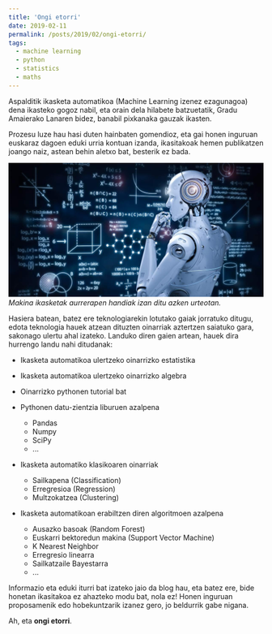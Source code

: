 ```yaml
---
title: 'Ongi etorri'
date: 2019-02-11
permalink: /posts/2019/02/ongi-etorri/
tags:
  - machine learning
  - python
  - statistics
  - maths
---
```


Aspalditik ikasketa automatikoa (Machine Learning izenez ezagunagoa) dena ikasteko gogoz nabil, eta orain dela hilabete batzuetatik, Gradu Amaierako Lanaren bidez, banabil pixkanaka gauzak ikasten.


Prozesu luze hau hasi duten hainbaten gomendioz, eta gai honen inguruan euskaraz dagoen eduki urria kontuan izanda, ikasitakoak hemen publikatzen joango naiz, astean behin aletxo bat, besterik ez bada.


![](/images/2019/roboto.jpg )
*Makina ikasketak aurrerapen handiak izan ditu azken urteotan.*


Hasiera batean, batez ere teknologiarekin lotutako gaiak jorratuko ditugu, edota teknologia hauek atzean dituzten oinarriak aztertzen saiatuko gara, sakonago ulertu ahal izateko. Landuko diren gaien artean, hauek dira hurrengo landu nahi ditudanak:

* Ikasketa automatikoa ulertzeko oinarrizko estatistika
* Ikasketa automatikoa ulertzeko oinarrizko algebra
* Oinarrizko pythonen tutorial bat
* Pythonen datu-zientzia liburuen azalpena
    * Pandas
    * Numpy
    * SciPy
    * ...
* Ikasketa automatiko klasikoaren oinarriak
    * Sailkapena  (Classification)
    * Erregresioa (Regression)
    * Multzokatzea (Clustering)

* Ikasketa automatikoan erabiltzen diren algoritmoen azalpena
    * Ausazko basoak (Random Forest)
    * Euskarri bektoredun makina (Support Vector Machine)
    * K Nearest Neighbor
    * Erregresio linearra
    * Sailkatzaile Bayestarra
    * ...


Informazio eta eduki iturri bat izateko jaio da blog hau, eta batez ere, bide honetan ikasitakoa ez ahazteko modu bat, nola ez! Honen inguruan proposamenik edo hobekuntzarik izanez gero, jo beldurrik gabe nigana.


Ah, eta __ongi etorri__.